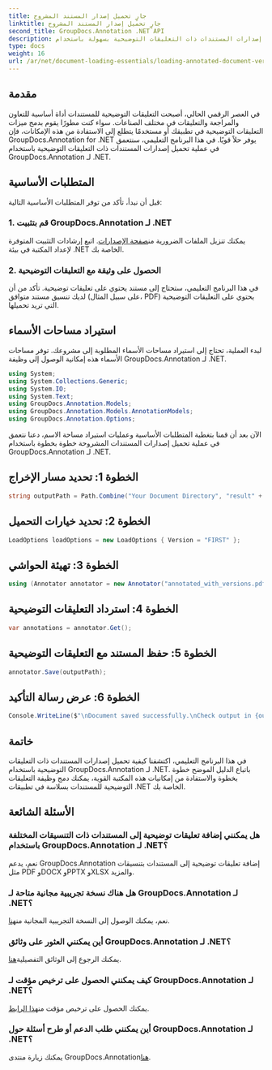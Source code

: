 ```yaml
---
title: جارٍ تحميل إصدار المستند المشروح
linktitle: جارٍ تحميل إصدار المستند المشروح
second_title: GroupDocs.Annotation .NET API
description: تعرف على كيفية تحميل إصدارات المستندات ذات التعليقات التوضيحية بسهولة باستخدام GroupDocs.Annotation لـ .NET. تبسيط عمليات التعاون والمراجعة.
type: docs
weight: 16
url: /ar/net/document-loading-essentials/loading-annotated-document-version/
---
```

## مقدمة
في العصر الرقمي الحالي، أصبحت التعليقات التوضيحية للمستندات أداة أساسية للتعاون والمراجعة والتعليقات في مختلف الصناعات. سواء كنت مطورًا يقوم بدمج ميزات التعليقات التوضيحية في تطبيقك أو مستخدمًا يتطلع إلى الاستفادة من هذه الإمكانات، فإن GroupDocs.Annotation for .NET يوفر حلاً قويًا. في هذا البرنامج التعليمي، سنتعمق في عملية تحميل إصدارات المستندات ذات التعليقات التوضيحية باستخدام GroupDocs.Annotation لـ .NET.
## المتطلبات الأساسية
قبل أن نبدأ، تأكد من توفر المتطلبات الأساسية التالية:
### 1. قم بتثبيت GroupDocs.Annotation لـ .NET
 يمكنك تنزيل الملفات الضرورية من[صفحة الإصدارات](https://releases.groupdocs.com/annotation/net/). اتبع إرشادات التثبيت المتوفرة لإعداد المكتبة في بيئة .NET الخاصة بك.
### 2. الحصول على وثيقة مع التعليقات التوضيحية
في هذا البرنامج التعليمي، ستحتاج إلى مستند يحتوي على تعليقات توضيحية. تأكد من أن لديك تنسيق مستند متوافق (على سبيل المثال، PDF) يحتوي على التعليقات التوضيحية التي تريد تحميلها.

## استيراد مساحات الأسماء
لبدء العملية، تحتاج إلى استيراد مساحات الأسماء المطلوبة إلى مشروعك. توفر مساحات الأسماء هذه إمكانية الوصول إلى وظيفة GroupDocs.Annotation لـ .NET.

```csharp
using System;
using System.Collections.Generic;
using System.IO;
using System.Text;
using GroupDocs.Annotation.Models;
using GroupDocs.Annotation.Models.AnnotationModels;
using GroupDocs.Annotation.Options;
```


الآن بعد أن قمنا بتغطية المتطلبات الأساسية وعمليات استيراد مساحة الاسم، دعنا نتعمق في عملية تحميل إصدارات المستندات المشروحة خطوة بخطوة باستخدام GroupDocs.Annotation لـ .NET.
## الخطوة 1: تحديد مسار الإخراج
```csharp
string outputPath = Path.Combine("Your Document Directory", "result" + Path.GetExtension("input.pdf"));
```
## الخطوة 2: تحديد خيارات التحميل
```csharp
LoadOptions loadOptions = new LoadOptions { Version = "FIRST" };
```
## الخطوة 3: تهيئة الحواشي
```csharp
using (Annotator annotator = new Annotator("annotated_with_versions.pdf", loadOptions))
```
## الخطوة 4: استرداد التعليقات التوضيحية
```csharp
var annotations = annotator.Get();
```
## الخطوة 5: حفظ المستند مع التعليقات التوضيحية
```csharp
annotator.Save(outputPath);
```
## الخطوة 6: عرض رسالة التأكيد
```csharp
Console.WriteLine($"\nDocument saved successfully.\nCheck output in {outputPath}.");
```

## خاتمة
في هذا البرنامج التعليمي، اكتشفنا كيفية تحميل إصدارات المستندات ذات التعليقات التوضيحية باستخدام GroupDocs.Annotation لـ .NET. باتباع الدليل الموضح خطوة بخطوة والاستفادة من إمكانيات هذه المكتبة القوية، يمكنك دمج وظيفة التعليقات التوضيحية للمستندات بسلاسة في تطبيقات .NET الخاصة بك.
## الأسئلة الشائعة
### هل يمكنني إضافة تعليقات توضيحية إلى المستندات ذات التنسيقات المختلفة باستخدام GroupDocs.Annotation لـ .NET؟
نعم، يدعم GroupDocs.Annotation إضافة تعليقات توضيحية إلى المستندات بتنسيقات مثل PDF وDOCX وPPTX وXLSX والمزيد.
### هل هناك نسخة تجريبية مجانية متاحة لـ GroupDocs.Annotation لـ .NET؟
 نعم، يمكنك الوصول إلى النسخة التجريبية المجانية من[هنا](https://releases.groupdocs.com/).
### أين يمكنني العثور على وثائق GroupDocs.Annotation لـ .NET؟
 يمكنك الرجوع إلى الوثائق التفصيلية[هنا](https://reference.groupdocs.com/annotation/net/).
### كيف يمكنني الحصول على ترخيص مؤقت لـ GroupDocs.Annotation لـ .NET؟
 يمكنك الحصول على ترخيص مؤقت من[هذا الرابط](https://purchase.groupdocs.com/temporary-license/).
### أين يمكنني طلب الدعم أو طرح أسئلة حول GroupDocs.Annotation لـ .NET؟
 يمكنك زيارة منتدى GroupDocs.Annotation[هنا](https://forum.groupdocs.com/c/annotation/10).
